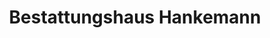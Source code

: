 ---
title: "Bestattungshaus Hankemann"
url: /warendorf/bestattungshaus-hankemann/
shop: Bestattungen
---
